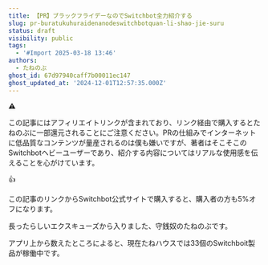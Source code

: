 ```yaml
---
title: 【PR】ブラックフライデーなのでSwitchbot全力紹介する
slug: pr-buratukuhuraidenanodeswitchbotquan-li-shao-jie-suru
status: draft
visibility: public
tags:
  - '#Import 2025-03-18 13:46'
authors:
  - たねのぶ
ghost_id: 67d97940caff7b00011ec147
ghost_updated_at: '2024-12-01T12:57:35.000Z'
---
```

⚠️

この記事にはアフィリエイトリンクが含まれており、リンク経由で購入するとたねのぶに一部還元されることにご注意ください。PRの仕組みでインターネットに低品質なコンテンツが量産されるのは僕も嫌いですが、著者はそこそこのSwitchbotヘビーユーザーであり、紹介する内容についてはリアルな使用感を伝えることを心がけています。

👍

この記事のリンクからSwitchbot公式サイトで購入すると、購入者の方も5%オフになります。

長ったらしいエクスキューズから入りました、守銭奴のたねのぶです。

アプリ上から数えたところによると、現在たねハウスでは33個のSwitchboit製品が稼働中です。
